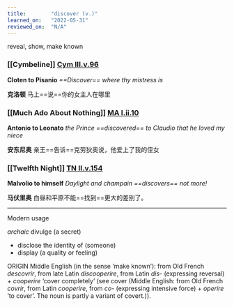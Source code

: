 ```yaml
---
title:        "discover (v.)"
learned_on:   "2022-05-31"
reviewed_on:  "N/A"
---
```


reveal, show, make known

### [[Cymbeline]] [Cym III.v.96](https://www.shakespeareswords.com/Public/Play.aspx?Act=3&Scene=5&WorkId=7#139132) 

**Cloten to Pisanio** *==Discover== where thy mistress is*

**克洛顿** 马上==说==你的女主人在哪里

### [[Much Ado About Nothing]] [MA I.ii.10](https://www.shakespeareswords.com/Public/Play.aspx?Act=1&Scene=2&WorkId=23#193767) 

**Antonio to Leonato** *the Prince ==discovered== to Claudio that he loved my niece*

**安东尼奥** 亲王==告诉==克劳狄奥说，他爱上了我的侄女

### [[Twelfth Night]] [TN II.v.154](https://www.shakespeareswords.com/Public/Play.aspx?Act=2&Scene=5&WorkId=21#187783) 

**Malvolio to himself** *Daylight and champain ==discovers== not more!*

**马伏里奥** 白昼和平原不能==找到==更大的差别了。

-----

Modern usage

*archaic* divulge (a secret)

- disclose the identity of (someone)
- display (a quality or feeling)

ORIGIN Middle English (in the sense ‘make known’): from Old French *descovrir*, from late Latin *discooperire*, from Latin *dis-* (expressing reversal) + *cooperire* ‘cover completely’ (see cover (Middle English: from Old French *covrir*, from Latin *cooperire*, from *co-* (expressing intensive force) + *operire* ‘to cover’. The noun is partly a variant of covert.)).